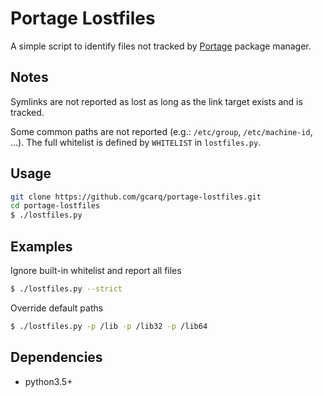 # Portage Lostfiles
A simple script to identify files not tracked by [Portage](https://wiki.gentoo.org/wiki/Portage) package manager.

## Notes
Symlinks are not reported as lost as long as the link target exists and is tracked.

Some common paths are not reported (e.g.: `/etc/group`, `/etc/machine-id`, ...). The full whitelist is defined by `WHITELIST` in `lostfiles.py`.

## Usage
```bash
git clone https://github.com/gcarq/portage-lostfiles.git
cd portage-lostfiles
$ ./lostfiles.py
```

## Examples
Ignore built-in whitelist and report all files
```bash
$ ./lostfiles.py --strict
```

Override default paths
```bash
$ ./lostfiles.py -p /lib -p /lib32 -p /lib64
```

## Dependencies
* python3.5+